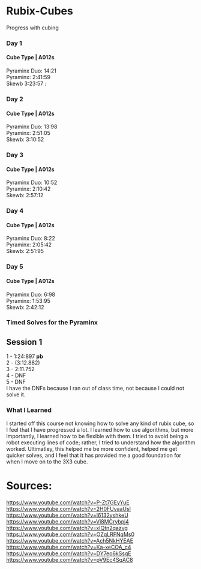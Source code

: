 # Rubix-Cubes
Progress with cubing 

### Day 1 
#### Cube Type | A012s  
Pyraminx Duo: 14:21 <br>
Pyraminx: 2:41:59 <br>
Skewb 3:23:57 :


### Day 2 
#### Cube Type | A012s  
Pyraminx Duo: 13:98 <br>
Pyraminx: 2:51:05 <br>
Skewb: 3:10:52

### Day 3 
#### Cube Type | A012s 
Pyraminx Duo: 10:52 <br>
Pyraminx: 2:10:42 <br> 
Skewb: 2:57:12

### Day 4 
#### Cube Type | A012s 
Pyraminx Duo: 8:22 <br>
Pyraminx: 2:05:42  <br>
Skewb: 2:51:95

### Day 5 
#### Cube Type | A012s  
Pyraminx Duo: 6:98 <br>
Pyraminx: 1:53:95 <br>
Skewb: 2:42:12 

### Timed Solves for the Pyraminx 
## Session 1
1 - 1:24:897 **pb** <br>
2 - (3:12.882)  <br>
3 - 2:11.752 <br>
4 - DNF <br>
5 - DNF <br> 
I have the DNFs because I ran out of class time, not because I could not solve it. 

### What I Learned 
I started off this course not knowing how to solve any kind of rubix cube, so I feel that I have progressed a lot. I learned how to use algorithms, but more importantly, I learned how to be flexible with them. I tried to avoid being a robot executing lines of code; rather, I tried to understand how the algorithm worked. Ultimatley, this helped me be more confident, helped me get quicker solves, and I feel that it has provided me a good foundation for when I move on to the 3X3 cube. 

# Sources: 
https://www.youtube.com/watch?v=P-Zt7GEyYuE <br>
https://www.youtube.com/watch?v=2H0FUvaaUsI <br> 
https://www.youtube.com/watch?v=I6132yshkeU <br> 
https://www.youtube.com/watch?v=Vi8MCrybpj4 <br> 
https://www.youtube.com/watch?v=xIQtn2qazvg <br> 
https://www.youtube.com/watch?v=OZqLRFNqMs0 <br> 
https://www.youtube.com/watch?v=Ach5NkHYEAE <br> 
https://www.youtube.com/watch?v=Ka-xeCOA_c4 <br> 
https://www.youtube.com/watch?v=DY7eo6kSsqE <br> 
https://www.youtube.com/watch?v=pV9Ec4SqAC8 <br>
